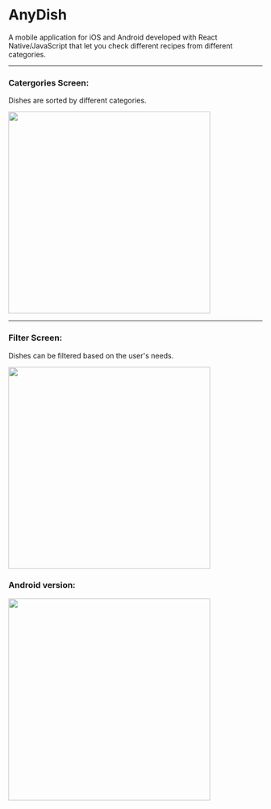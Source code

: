# AnyDish
A mobile application for iOS and Android developed with React Native/JavaScript that let you check different recipes from different categories.
<hr/>
<h3>Catergories Screen:</h3>
<p>Dishes are sorted by different categories.</p>
<img src="./git-imgs/basic.gif" width="400" />
<hr/>
<h3>Filter Screen:</h3>
<p>Dishes can be filtered based on the user's needs.</p>
<img src="./git-imgs/filtered.gif" width="400" />

<h3>Android version:</h3>
<img src="./git-imgs/demo.gif" width="400" />
